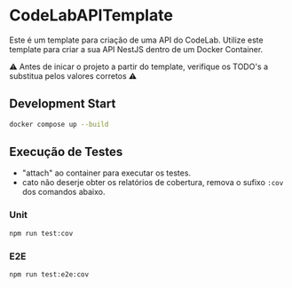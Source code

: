 # CodeLabAPITemplate

Este é um template para criação de uma API do CodeLab. Utilize este template para criar a sua API NestJS dentro de um Docker Container.

⚠️ Antes de inicar o projeto a partir do template, verifique os TODO's a substitua pelos valores corretos ⚠️

## Development Start

```bash
docker compose up --build
```

## Execução de Testes

- "attach" ao container para executar os testes.
- cato não deserje obter os relatórios de cobertura, remova o sufixo `:cov` dos comandos abaixo.

### Unit

```bash
npm run test:cov
```

### E2E

```bash
npm run test:e2e:cov
```
